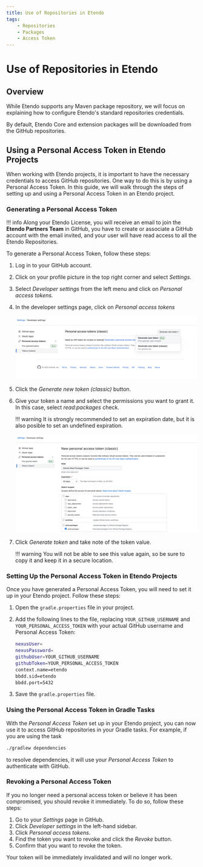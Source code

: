 ```yaml
---
title: Use of Repositories in Etendo
tags:
    - Repositories
    - Packages
    - Access Token
---
```


# Use of Repositories in Etendo

## Overview

While Etendo supports any Maven package repository, we will focus on explaining how to configure Etendo's standard repositories credentials.

By default, Etendo Core and extension packages will be downloaded from the GitHub repositories.

## Using a Personal Access Token in Etendo Projects

When working with Etendo projects, it is important to have the necessary credentials to access GitHub repositories. One way to do this is by using a Personal Access Token. In this guide, we will walk through the steps of setting up and using a Personal Access Token in an Etendo project.

### Generating a Personal Access Token

!!! info
    Along your Etendo License, you will receive an email to join the **Etendo Partners Team** in GitHub, you have to create or associate a GitHub account with the email invited, and your user will have read access to all the Etendo Repositories.

To generate a Personal Access Token, follow these steps:

1. Log in to your GitHub account.
2. Click on your profile picture in the top right corner and select *Settings.*
3. Select *Developer settings* from the left menu and click on *Personal access tokens.*
4. In the developer settings page, click on *Personal access tokens*

    ![personal-access-tokens.png](../../../../assets/developer-guide/etendo-classic/getting-started/instalation/use-of-repositories-in-etendo/personal-access-tokens.png) 

5. Click the *Generate new token (classic)* button. 

6. Give your token a name and select the permissions you want to grant it. In this case, select *read:packages* check.

    !!! warning
        It is strongly recommended to set an expiration date, but it is also posible to set an undefined expiration.

    ![new-personal-access-token.png](../../../../assets/developer-guide/etendo-classic/getting-started/instalation/use-of-repositories-in-etendo/new-personal-access-token.png) 

6. Click *Generate token* and take note of the token value.

    !!! warning
            You will not be able to see this value again, so be sure to copy it and keep it in a secure location.

### Setting Up the Personal Access Token in Etendo Projects

Once you have generated a Personal Access Token, you will need to set it up in your Etendo project. Follow these steps:

1. Open the `gradle.properties` file in your project.
2. Add the following lines to the file, replacing `YOUR_GITHUB_USERNAME` and `YOUR_PERSONAL_ACCESS_TOKEN` with your actual GitHub username and Personal Access Token:
        
    ``` bash title="gradle.properties"
    nexusUser=
    nexusPassword=
    githubUser=YOUR_GITHUB_USERNAME
    githubToken=YOUR_PERSONAL_ACCESS_TOKEN
    context.name=etendo
    bbdd.sid=etendo
    bbdd.port=5432
    ```

3. Save the `gradle.properties` file.

### Using the Personal Access Token in Gradle Tasks

With the *Personal Access Token* set up in your Etendo project, you can now use it to access GitHub repositories in your Gradle tasks. For example, if you are using the task

``` bash title="Terminal"
./gradlew dependencies
```

to resolve dependencies, it will use your *Personal Access Token* to authenticate with GitHub.

### Revoking a Personal Access Token

If you no longer need a personal access token or believe it has been compromised, you should revoke it immediately. To do so, follow these steps:

1. Go to your *Settings* page in GitHub.
2. Click *Developer settings* in the left-hand sidebar.
3. Click *Personal access tokens*.
4. Find the token you want to revoke and click the *Revoke* button.
5. Confirm that you want to revoke the token.

Your token will be immediately invalidated and will no longer work.